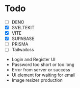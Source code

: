 # Todo
- [ ] DENO
- [x] SVELTEKIT
- [x] VITE
- [x] SUPABASE
- [ ] PRISMA
- [ ] Tailwailcss

- Login and Register UI
- Password too short or too long
- Error from server or success
- UI element for waiting for email
- Image resizer production 